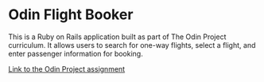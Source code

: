 # Odin Flight Booker

This is a Ruby on Rails application built as part of The Odin Project curriculum. It allows users to search for one-way flights, select a flight, and enter passenger information for booking.

[Link to the Odin Project assignment](https://www.theodinproject.com/lessons/ruby-on-rails-flight-booker)